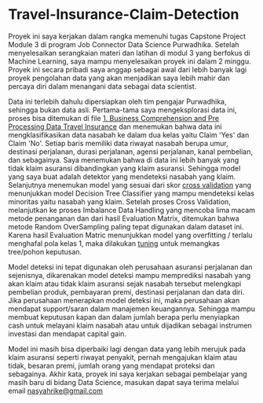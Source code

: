 # Travel-Insurance-Claim-Detection

Proyek ini saya kerjakan dalam rangka memenuhi tugas Capstone Project Module 3 di program Job Connector Data Science Purwadhika. Setelah menyelesaikan serangkaian materi dan latihan di modul 3 yang berfokus di Machine Learning,
saya mampu menyelesaikan proyek ini dalam 2 minggu. Proyek ini secara pribadi saya anggap sebagai awal dari lebih banyak lagi proyek pengolahan data yang akan menjadikan saya
lebih mahir dan percaya diri dalam menangani data sebagai data scientist.

Data ini terlebih dahulu dipersiapkan oleh tim pengajar Purwadhika, sehingga bukan data asli. Pertama-tama saya mengeksplorasi data ini, proses bisa ditemukan di file 
[1. Business Comprehension and Pre Processing Data Travel Insurance](https://github.com/Nasyahh/Capstone-Poject-Module-3---Travel-Insurance-Claim-Detection/blob/main/1.%20Business%20Comprehension%20and%20Pre%20Processing%20Data%20Travel%20Insurance.ipynb) dan menemukan bahwa data ini mengklasifikasikan data nasabah ke dalam dua kelas yaitu Claim 'Yes' dan Claim 'No'. Setiap baris memiliki data riwayat nasabah berupa umur, destinasi perjalanan, durasi perjalanan, agensi perjalanan, kanal pembelian,
dan sebagainya. Saya menemukan bahwa di data ini lebih banyak yang tidak klaim asuransi dibandingkan yang klaim asuransi. Sehingga model yang saya buat adalah detektor
yang mendeteksi nasabah yang klaim.
Selanjutnya menemukan model yang sesuai dari skor [cross validation](https://github.com/Nasyahh/Capstone-Poject-Module-3---Travel-Insurance-Claim-Detection/blob/main/2.%20Cross%20Validation%20Base%20Classification%20Model.ipynb)  yang menunjukkan model Decision Tree Classifier yang mampu mendeteksi kelas minoritas yaitu nasabah yang klaim.
Setelah proses Cross Validation, melanjutkan ke proses Imbalance Data Handling yang mencoba lima macam metode penanganan dan dari hasil Evaluation Matrix, ditemukan bahwa metode Random OverSampling
paling tepat digunakan dalam dataset ini. Karena hasil Evaluation Matric menunjukkan model yang overfitting / terlalu menghafal pola kelas 1, maka dilakukan [tuning](https://github.com/Nasyahh/Capstone-Poject-Module-3---Travel-Insurance-Claim-Detection/blob/main/3.%20Imbalance%20Data%20Handling%20and%20Model%20Tuning.ipynb) untuk memangkas tree/pohon keputusan.

Model deteksi ini tepat digunakan oleh perusahaan asuransi perjalanan dan sejenisnya, dikarenakan model deteksi mampu memprediksi nasabah yang akan klaim atau tidak klaim asuransi sejak nasabah tersebut melengkapi
pembelian produk, pembayaran premi, destinasi perjalanan dan data diri. Jika perusahaan menerapkan model deteksi ini, maka perusahaan akan mendapat support/saran dalam manajemen keuangannya.
Sehingga mampu membuat keputusan kapan dan dalam jumlah berapa perlu menyiapkan cash untuk melayani klaim nasabah atau untuk dijadikan sebagai instrumen investasi dan mendapat capital gain.

Model ini masih bisa diperbaiki lagi dengan data yang lebih merujuk pada klaim asuransi seperti riwayat penyakit, pernah mengajukan klaim atau tidak, besaran premi, jumlah orang yang mendapat proteksi dan sebagainya.
Akhir kata, proyek ini saya kerjakan sebagai pembelajar yang masih baru di bidang Data Science, masukan dapat saya terima melalui email nasyahrike@gmail.com
